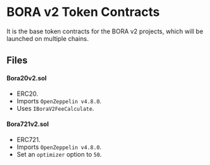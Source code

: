 # BORA v2 Token Contracts

It is the base token contracts for the BORA v2 projects, which will be launched on multiple chains.

## Files

#### Bora20v2.sol

- ERC20.
- Imports `OpenZeppelin v4.8.0`.
- Uses `IBoraV2FeeCalculate`.

#### Bora721v2.sol

- ERC721.
- Imports `OpenZeppelin v4.8.0`.
- Set an `optimizer` option to `50`.
